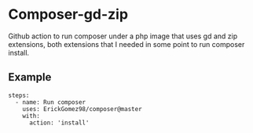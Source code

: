 # Composer-gd-zip
Github action to run composer under a php image that uses gd and zip extensions, both extensions that I needed in some point to run composer install. 

## Example
```
steps:
  - name: Run composer
    uses: ErickGomez98/composer@master
    with:
      action: 'install'
```
